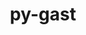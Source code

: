 ---
title: "py-gast"
layout: cache
categories: [package, develop-2024-03-17]
meta: {"versions": ["0.5.3", "0.5.4"], "compilers": ["apple-clang@=15.0.0", "gcc@=11.4.0", "gcc@=12.3.0", "gcc@=9.4.0", "oneapi@=2024.0.0"], "oss": ["ubuntu20.04", "ubuntu22.04", "ventura"], "platforms": ["darwin", "linux"], "targets": ["aarch64", "neoverse_v1", "neoverse_v2", "ppc64le", "x86_64_v3"], "stacks": ["e4s", "e4s-neoverse-v2", "e4s-neoverse_v1", "e4s-oneapi", "e4s-power", "ml-darwin-aarch64-mps", "ml-linux-x86_64-cpu", "ml-linux-x86_64-cuda", "ml-linux-x86_64-rocm", "root", "tutorial"], "num_specs": 26, "num_specs_by_stack": {"root": 26, "ml-darwin-aarch64-mps": 2, "e4s-power": 3, "e4s-neoverse_v1": 4, "e4s-neoverse-v2": 4, "e4s": 4, "ml-linux-x86_64-rocm": 2, "ml-linux-x86_64-cuda": 5, "ml-linux-x86_64-cpu": 5, "e4s-oneapi": 3, "tutorial": 1}}
spec_details: [{"hash": "lbf5crfsmyiokychysyqieqpfoas57ox", "compiler": "apple-clang@=15.0.0", "versions": ["0.5.3"], "os": "ventura", "platform": "darwin", "target": "aarch64", "variants": ["build_system=python_pip"], "stacks": ["root", "ml-darwin-aarch64-mps"], "size": "-", "tarball": "https://binaries.spack.io/releases/develop-2024-03-17/build_cache/darwin-ventura-aarch64/apple-clang-15.0.0/py-gast-0.5.3/darwin-ventura-aarch64-apple-clang-15.0.0-py-gast-0.5.3-lbf5crfsmyiokychysyqieqpfoas57ox.spack"}, {"hash": "madoobddegqckzzkukh7kgoqk4r3s3ip", "compiler": "apple-clang@=15.0.0", "versions": ["0.5.3"], "os": "ventura", "platform": "darwin", "target": "aarch64", "variants": ["build_system=python_pip"], "stacks": ["root", "ml-darwin-aarch64-mps"], "size": "-", "tarball": "https://binaries.spack.io/releases/develop-2024-03-17/build_cache/darwin-ventura-aarch64/apple-clang-15.0.0/py-gast-0.5.3/darwin-ventura-aarch64-apple-clang-15.0.0-py-gast-0.5.3-madoobddegqckzzkukh7kgoqk4r3s3ip.spack"}, {"hash": "qijhfftyejmwawvjhjgovqo56vztlhap", "compiler": "gcc@=9.4.0", "versions": ["0.5.3"], "os": "ubuntu20.04", "platform": "linux", "target": "ppc64le", "variants": ["build_system=python_pip"], "stacks": ["root", "e4s-power"], "size": "-", "tarball": "https://binaries.spack.io/releases/develop-2024-03-17/build_cache/linux-ubuntu20.04-ppc64le/gcc-9.4.0/py-gast-0.5.3/linux-ubuntu20.04-ppc64le-gcc-9.4.0-py-gast-0.5.3-qijhfftyejmwawvjhjgovqo56vztlhap.spack"}, {"hash": "4eydpl6azdz4somxpu5r5r42slqeqlbo", "compiler": "gcc@=9.4.0", "versions": ["0.5.3"], "os": "ubuntu20.04", "platform": "linux", "target": "ppc64le", "variants": ["build_system=python_pip"], "stacks": ["root", "e4s-power"], "size": "-", "tarball": "https://binaries.spack.io/releases/develop-2024-03-17/build_cache/linux-ubuntu20.04-ppc64le/gcc-9.4.0/py-gast-0.5.3/linux-ubuntu20.04-ppc64le-gcc-9.4.0-py-gast-0.5.3-4eydpl6azdz4somxpu5r5r42slqeqlbo.spack"}, {"hash": "w6fv2xmae2mmok2ajauvmfhgvytggg4e", "compiler": "gcc@=9.4.0", "versions": ["0.5.3"], "os": "ubuntu20.04", "platform": "linux", "target": "ppc64le", "variants": ["build_system=python_pip"], "stacks": ["root", "e4s-power"], "size": "-", "tarball": "https://binaries.spack.io/releases/develop-2024-03-17/build_cache/linux-ubuntu20.04-ppc64le/gcc-9.4.0/py-gast-0.5.3/linux-ubuntu20.04-ppc64le-gcc-9.4.0-py-gast-0.5.3-w6fv2xmae2mmok2ajauvmfhgvytggg4e.spack"}, {"hash": "w46klq2fhugnxg6po2sl5rjowvrz6nmp", "compiler": "gcc@=11.4.0", "versions": ["0.5.3"], "os": "ubuntu22.04", "platform": "linux", "target": "neoverse_v1", "variants": ["build_system=python_pip"], "stacks": ["root", "e4s-neoverse_v1"], "size": "-", "tarball": "https://binaries.spack.io/releases/develop-2024-03-17/build_cache/linux-ubuntu22.04-neoverse_v1/gcc-11.4.0/py-gast-0.5.3/linux-ubuntu22.04-neoverse_v1-gcc-11.4.0-py-gast-0.5.3-w46klq2fhugnxg6po2sl5rjowvrz6nmp.spack"}, {"hash": "ilvunuubu3lhtybaff7siiffasqyhrnt", "compiler": "gcc@=11.4.0", "versions": ["0.5.3"], "os": "ubuntu22.04", "platform": "linux", "target": "neoverse_v1", "variants": ["build_system=python_pip"], "stacks": ["root", "e4s-neoverse_v1"], "size": "-", "tarball": "https://binaries.spack.io/releases/develop-2024-03-17/build_cache/linux-ubuntu22.04-neoverse_v1/gcc-11.4.0/py-gast-0.5.3/linux-ubuntu22.04-neoverse_v1-gcc-11.4.0-py-gast-0.5.3-ilvunuubu3lhtybaff7siiffasqyhrnt.spack"}, {"hash": "7xwy3lxft6htz3jnz2u6yp6oevubqsqt", "compiler": "gcc@=11.4.0", "versions": ["0.5.3"], "os": "ubuntu22.04", "platform": "linux", "target": "neoverse_v1", "variants": ["build_system=python_pip"], "stacks": ["root", "e4s-neoverse_v1"], "size": "-", "tarball": "https://binaries.spack.io/releases/develop-2024-03-17/build_cache/linux-ubuntu22.04-neoverse_v1/gcc-11.4.0/py-gast-0.5.3/linux-ubuntu22.04-neoverse_v1-gcc-11.4.0-py-gast-0.5.3-7xwy3lxft6htz3jnz2u6yp6oevubqsqt.spack"}, {"hash": "kidbormgaoowqqhckgmqoeo5gq2j4ory", "compiler": "gcc@=11.4.0", "versions": ["0.5.4"], "os": "ubuntu22.04", "platform": "linux", "target": "neoverse_v1", "variants": ["build_system=python_pip"], "stacks": ["root", "e4s-neoverse_v1"], "size": "-", "tarball": "https://binaries.spack.io/releases/develop-2024-03-17/build_cache/linux-ubuntu22.04-neoverse_v1/gcc-11.4.0/py-gast-0.5.4/linux-ubuntu22.04-neoverse_v1-gcc-11.4.0-py-gast-0.5.4-kidbormgaoowqqhckgmqoeo5gq2j4ory.spack"}, {"hash": "s3waap2cwjdlwge3u65maf2ptycup6lk", "compiler": "gcc@=11.4.0", "versions": ["0.5.3"], "os": "ubuntu22.04", "platform": "linux", "target": "neoverse_v2", "variants": ["build_system=python_pip"], "stacks": ["e4s-neoverse-v2", "root"], "size": "-", "tarball": "https://binaries.spack.io/releases/develop-2024-03-17/build_cache/linux-ubuntu22.04-neoverse_v2/gcc-11.4.0/py-gast-0.5.3/linux-ubuntu22.04-neoverse_v2-gcc-11.4.0-py-gast-0.5.3-s3waap2cwjdlwge3u65maf2ptycup6lk.spack"}, {"hash": "3gn5h7gmz2pg4a5btkhvm2ehmkjlowq2", "compiler": "gcc@=11.4.0", "versions": ["0.5.3"], "os": "ubuntu22.04", "platform": "linux", "target": "neoverse_v2", "variants": ["build_system=python_pip"], "stacks": ["e4s-neoverse-v2", "root"], "size": "-", "tarball": "https://binaries.spack.io/releases/develop-2024-03-17/build_cache/linux-ubuntu22.04-neoverse_v2/gcc-11.4.0/py-gast-0.5.3/linux-ubuntu22.04-neoverse_v2-gcc-11.4.0-py-gast-0.5.3-3gn5h7gmz2pg4a5btkhvm2ehmkjlowq2.spack"}, {"hash": "pijwdicgizdt5p3prc6lfgcugfq4ogxx", "compiler": "gcc@=11.4.0", "versions": ["0.5.3"], "os": "ubuntu22.04", "platform": "linux", "target": "neoverse_v2", "variants": ["build_system=python_pip"], "stacks": ["e4s-neoverse-v2", "root"], "size": "-", "tarball": "https://binaries.spack.io/releases/develop-2024-03-17/build_cache/linux-ubuntu22.04-neoverse_v2/gcc-11.4.0/py-gast-0.5.3/linux-ubuntu22.04-neoverse_v2-gcc-11.4.0-py-gast-0.5.3-pijwdicgizdt5p3prc6lfgcugfq4ogxx.spack"}, {"hash": "inhmwevqhau3234djb2ernfoefs33p5m", "compiler": "gcc@=11.4.0", "versions": ["0.5.4"], "os": "ubuntu22.04", "platform": "linux", "target": "neoverse_v2", "variants": ["build_system=python_pip"], "stacks": ["e4s-neoverse-v2", "root"], "size": "-", "tarball": "https://binaries.spack.io/releases/develop-2024-03-17/build_cache/linux-ubuntu22.04-neoverse_v2/gcc-11.4.0/py-gast-0.5.4/linux-ubuntu22.04-neoverse_v2-gcc-11.4.0-py-gast-0.5.4-inhmwevqhau3234djb2ernfoefs33p5m.spack"}, {"hash": "l663ol6yso4ldyyl6k35wo6qfc26n57v", "compiler": "gcc@=11.4.0", "versions": ["0.5.3"], "os": "ubuntu22.04", "platform": "linux", "target": "x86_64_v3", "variants": ["build_system=python_pip"], "stacks": ["root", "e4s"], "size": "-", "tarball": "https://binaries.spack.io/releases/develop-2024-03-17/build_cache/linux-ubuntu22.04-x86_64_v3/gcc-11.4.0/py-gast-0.5.3/linux-ubuntu22.04-x86_64_v3-gcc-11.4.0-py-gast-0.5.3-l663ol6yso4ldyyl6k35wo6qfc26n57v.spack"}, {"hash": "fy523hrfexydvjbz6klqqyxd5y3qo2tj", "compiler": "gcc@=11.4.0", "versions": ["0.5.3"], "os": "ubuntu22.04", "platform": "linux", "target": "x86_64_v3", "variants": ["build_system=python_pip"], "stacks": ["root", "e4s"], "size": "-", "tarball": "https://binaries.spack.io/releases/develop-2024-03-17/build_cache/linux-ubuntu22.04-x86_64_v3/gcc-11.4.0/py-gast-0.5.3/linux-ubuntu22.04-x86_64_v3-gcc-11.4.0-py-gast-0.5.3-fy523hrfexydvjbz6klqqyxd5y3qo2tj.spack"}, {"hash": "bsx6pmf3437sszef4apyxyzrpcaguqm2", "compiler": "gcc@=11.4.0", "versions": ["0.5.3"], "os": "ubuntu22.04", "platform": "linux", "target": "x86_64_v3", "variants": ["build_system=python_pip"], "stacks": ["ml-linux-x86_64-rocm", "root", "ml-linux-x86_64-cuda", "ml-linux-x86_64-cpu"], "size": "-", "tarball": "https://binaries.spack.io/releases/develop-2024-03-17/build_cache/linux-ubuntu22.04-x86_64_v3/gcc-11.4.0/py-gast-0.5.3/linux-ubuntu22.04-x86_64_v3-gcc-11.4.0-py-gast-0.5.3-bsx6pmf3437sszef4apyxyzrpcaguqm2.spack"}, {"hash": "mtbxrlsuo7633irk7ta2cdzjmalvg6zp", "compiler": "gcc@=11.4.0", "versions": ["0.5.3"], "os": "ubuntu22.04", "platform": "linux", "target": "x86_64_v3", "variants": ["build_system=python_pip"], "stacks": ["root", "ml-linux-x86_64-cuda", "ml-linux-x86_64-cpu"], "size": "-", "tarball": "https://binaries.spack.io/releases/develop-2024-03-17/build_cache/linux-ubuntu22.04-x86_64_v3/gcc-11.4.0/py-gast-0.5.3/linux-ubuntu22.04-x86_64_v3-gcc-11.4.0-py-gast-0.5.3-mtbxrlsuo7633irk7ta2cdzjmalvg6zp.spack"}, {"hash": "4jlbhqwishqxoxocdbmgf2xfg44lmoyz", "compiler": "gcc@=11.4.0", "versions": ["0.5.3"], "os": "ubuntu22.04", "platform": "linux", "target": "x86_64_v3", "variants": ["build_system=python_pip"], "stacks": ["root", "e4s"], "size": "-", "tarball": "https://binaries.spack.io/releases/develop-2024-03-17/build_cache/linux-ubuntu22.04-x86_64_v3/gcc-11.4.0/py-gast-0.5.3/linux-ubuntu22.04-x86_64_v3-gcc-11.4.0-py-gast-0.5.3-4jlbhqwishqxoxocdbmgf2xfg44lmoyz.spack"}, {"hash": "mrw65ltxwndt6oonrmu34pdzmi4ow6mh", "compiler": "gcc@=11.4.0", "versions": ["0.5.3"], "os": "ubuntu22.04", "platform": "linux", "target": "x86_64_v3", "variants": ["build_system=python_pip"], "stacks": ["ml-linux-x86_64-rocm", "root", "ml-linux-x86_64-cuda", "ml-linux-x86_64-cpu"], "size": "-", "tarball": "https://binaries.spack.io/releases/develop-2024-03-17/build_cache/linux-ubuntu22.04-x86_64_v3/gcc-11.4.0/py-gast-0.5.3/linux-ubuntu22.04-x86_64_v3-gcc-11.4.0-py-gast-0.5.3-mrw65ltxwndt6oonrmu34pdzmi4ow6mh.spack"}, {"hash": "hjdpxw7epnbmoxkjkupsb6q4fpmnfn4c", "compiler": "gcc@=11.4.0", "versions": ["0.5.4"], "os": "ubuntu22.04", "platform": "linux", "target": "x86_64_v3", "variants": ["build_system=python_pip"], "stacks": ["root", "ml-linux-x86_64-cuda", "ml-linux-x86_64-cpu"], "size": "-", "tarball": "https://binaries.spack.io/releases/develop-2024-03-17/build_cache/linux-ubuntu22.04-x86_64_v3/gcc-11.4.0/py-gast-0.5.4/linux-ubuntu22.04-x86_64_v3-gcc-11.4.0-py-gast-0.5.4-hjdpxw7epnbmoxkjkupsb6q4fpmnfn4c.spack"}, {"hash": "2jlt67yg3dab7i5hkefkf62jm6fuyfqt", "compiler": "gcc@=11.4.0", "versions": ["0.5.4"], "os": "ubuntu22.04", "platform": "linux", "target": "x86_64_v3", "variants": ["build_system=python_pip"], "stacks": ["root", "ml-linux-x86_64-cuda", "ml-linux-x86_64-cpu"], "size": "-", "tarball": "https://binaries.spack.io/releases/develop-2024-03-17/build_cache/linux-ubuntu22.04-x86_64_v3/gcc-11.4.0/py-gast-0.5.4/linux-ubuntu22.04-x86_64_v3-gcc-11.4.0-py-gast-0.5.4-2jlt67yg3dab7i5hkefkf62jm6fuyfqt.spack"}, {"hash": "mbji7e6i7xgdmiv2mkfbfz6mjxuqprxs", "compiler": "gcc@=11.4.0", "versions": ["0.5.4"], "os": "ubuntu22.04", "platform": "linux", "target": "x86_64_v3", "variants": ["build_system=python_pip"], "stacks": ["root", "e4s"], "size": "-", "tarball": "https://binaries.spack.io/releases/develop-2024-03-17/build_cache/linux-ubuntu22.04-x86_64_v3/gcc-11.4.0/py-gast-0.5.4/linux-ubuntu22.04-x86_64_v3-gcc-11.4.0-py-gast-0.5.4-mbji7e6i7xgdmiv2mkfbfz6mjxuqprxs.spack"}, {"hash": "fetusvrszngmgagwfilvnh4nu5kmfnhg", "compiler": "oneapi@=2024.0.0", "versions": ["0.5.3"], "os": "ubuntu22.04", "platform": "linux", "target": "x86_64_v3", "variants": ["build_system=python_pip"], "stacks": ["e4s-oneapi", "root"], "size": "-", "tarball": "https://binaries.spack.io/releases/develop-2024-03-17/build_cache/linux-ubuntu22.04-x86_64_v3/oneapi-2024.0.0/py-gast-0.5.3/linux-ubuntu22.04-x86_64_v3-oneapi-2024.0.0-py-gast-0.5.3-fetusvrszngmgagwfilvnh4nu5kmfnhg.spack"}, {"hash": "y7s5hxmsw6s2roe3xydwa4ybebhqytik", "compiler": "gcc@=12.3.0", "versions": ["0.5.3"], "os": "ubuntu22.04", "platform": "linux", "target": "x86_64_v3", "variants": ["build_system=python_pip"], "stacks": ["root", "tutorial"], "size": "-", "tarball": "https://binaries.spack.io/releases/develop-2024-03-17/build_cache/linux-ubuntu22.04-x86_64_v3/gcc-12.3.0/py-gast-0.5.3/linux-ubuntu22.04-x86_64_v3-gcc-12.3.0-py-gast-0.5.3-y7s5hxmsw6s2roe3xydwa4ybebhqytik.spack"}, {"hash": "miu2lqfrevcycvztk5gowxuofsat5d32", "compiler": "oneapi@=2024.0.0", "versions": ["0.5.3"], "os": "ubuntu22.04", "platform": "linux", "target": "x86_64_v3", "variants": ["build_system=python_pip"], "stacks": ["e4s-oneapi", "root"], "size": "-", "tarball": "https://binaries.spack.io/releases/develop-2024-03-17/build_cache/linux-ubuntu22.04-x86_64_v3/oneapi-2024.0.0/py-gast-0.5.3/linux-ubuntu22.04-x86_64_v3-oneapi-2024.0.0-py-gast-0.5.3-miu2lqfrevcycvztk5gowxuofsat5d32.spack"}, {"hash": "ykhhf2xj64esr2yhktna3u2dbpo7nyis", "compiler": "oneapi@=2024.0.0", "versions": ["0.5.3"], "os": "ubuntu22.04", "platform": "linux", "target": "x86_64_v3", "variants": ["build_system=python_pip"], "stacks": ["e4s-oneapi", "root"], "size": "-", "tarball": "https://binaries.spack.io/releases/develop-2024-03-17/build_cache/linux-ubuntu22.04-x86_64_v3/oneapi-2024.0.0/py-gast-0.5.3/linux-ubuntu22.04-x86_64_v3-oneapi-2024.0.0-py-gast-0.5.3-ykhhf2xj64esr2yhktna3u2dbpo7nyis.spack"}]
---